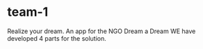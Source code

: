 # team-1
Realize your dream.
An app for the NGO Dream a Dream
WE have developed 4 parts for the solution.
